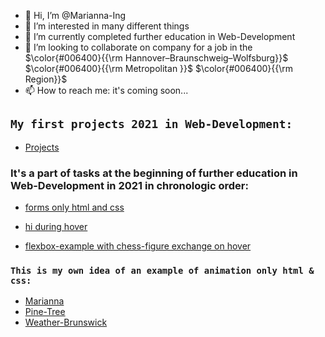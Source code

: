 - 👋 Hi, I’m @Marianna-Ing
- 👀 I’m interested in many different things
- 🌱 I’m currently completed further education in Web-Development
- 💞️ I’m looking to collaborate on company for a job in the $\color{#006400}{{\rm Hannover–Braunschweig–Wolfsburg}}$ $\color{#006400}{{\rm Metropolitan }}$ $\color{#006400}{{\rm Region}}$
- 📫 How to reach me: it's coming soon...

 
## `My first projects 2021 in Web-Development:`

 - [Projects](https://marianna-ing.github.io/examples/)

<!--- [This is my own final project of trial course by DCI with own Idea](https://eigene-idee-mtranslateservice.netlify.app/index.html) --->

<!--- [It's my first portfolio-web-site as result of 3 months html and css courses' by DCI](https://first-portfolio-site-marianna.netlify.app/#home) --->

  ### It's a part of tasks at the beginning of further education in Web-Development in 2021 in chronologic order:
 
  - [forms only html and css](https://forms-only-html-and-css.netlify.app/)

  - [hi during hover](https://hi-during-hover.netlify.app/)

  - [flexbox-example with chess-figure exchange on hover](https://flexbox-example-with-chess-figure-exchange-on-hover.netlify.app/)

<!--- ### A small example of React (only input & click) you can find here: --->

<!--- https://github.com/Marianna-Ing/react-example-app --->


### `This is my own idea of an example of animation only html & css:`

- [Marianna](https://marianna-ing.github.io/colourfull-word-animation/)
- [Pine-Tree](https://marianna-ing.github.io/NewYear/)
- [Weather-Brunswick](https://marianna-ing.github.io/Weather/)

<!--- ### `Here is example of forms switch, that with React was done:`
  - [forms switch](http://192.168.0.5:3000/) --->
